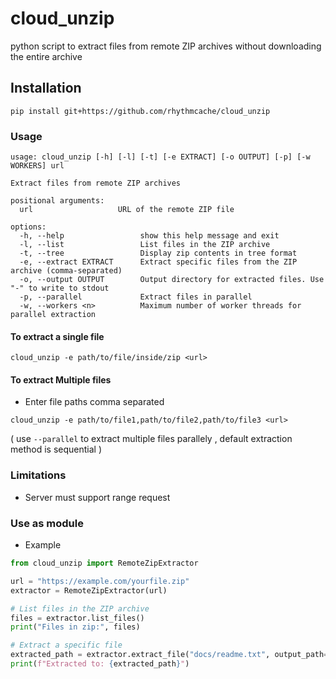# cloud_unzip
python script to extract files from remote ZIP archives without downloading the entire archive


## Installation

```
pip install git+https://github.com/rhythmcache/cloud_unzip
```


### Usage

```
usage: cloud_unzip [-h] [-l] [-t] [-e EXTRACT] [-o OUTPUT] [-p] [-w WORKERS] url

Extract files from remote ZIP archives

positional arguments:
  url                   URL of the remote ZIP file

options:
  -h, --help                 show this help message and exit
  -l, --list                 List files in the ZIP archive
  -t, --tree                 Display zip contents in tree format
  -e, --extract EXTRACT      Extract specific files from the ZIP archive (comma-separated)
  -o, --output OUTPUT        Output directory for extracted files. Use "-" to write to stdout
  -p, --parallel             Extract files in parallel
  -w, --workers <n>          Maximum number of worker threads for parallel extraction
```

#### To extract a single file

```
cloud_unzip -e path/to/file/inside/zip <url>
```
#### To extract Multiple files
- Enter file paths comma separated 
```
cloud_unzip -e path/to/file1,path/to/file2,path/to/file3 <url>
```
( use  `--parallel` to extract multiple files parallely , default extraction method is sequential )


### Limitations 
- Server must support range request
<!--
- only `Deflate` and `Store` methods are currently supported
-->


### Use as module

- Example

```python
from cloud_unzip import RemoteZipExtractor

url = "https://example.com/yourfile.zip"
extractor = RemoteZipExtractor(url)

# List files in the ZIP archive
files = extractor.list_files()
print("Files in zip:", files)

# Extract a specific file
extracted_path = extractor.extract_file("docs/readme.txt", output_path="readme.txt")
print(f"Extracted to: {extracted_path}")
```
